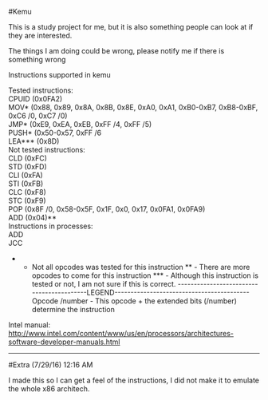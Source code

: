 #Kemu

This is a study project for me, but it is also something people can look at if they are interested.

The things I am doing could be wrong, please notify me if there is something wrong


Instructions supported in kemu

Tested instructions:<br />
	CPUID	(0x0FA2)<br />
	MOV*	(0x88, 0x89, 0x8A, 0x8B, 0x8E, 0xA0, 0xA1, 0xB0-0xB7, 0xB8-0xBF, 0xC6 /0, 0xC7 /0)<br />
	JMP*	(0xE9, 0xEA, 0xEB, 0xFF /4, 0xFF /5)<br />
	PUSH*	(0x50-0x57, 0xFF /6<br />
	LEA*** 	(0x8D)<br />
Not tested instructions:<br />
	CLD (0xFC)<br />
	STD (0xFD)<br />
	CLI (0xFA)<br />
	STI (0xFB)<br />
	CLC (0xF8)<br />
	STC (0xF9)<br />
	POP (0x8F /0, 0x58-0x5F, 0x1F, 0x0, 0x17, 0x0FA1, 0x0FA9)<br />
	ADD (0x04)**<br />
Instructions in processes:<br />
	ADD<br />
	JCC<br />
	
	
	
	
	
	
* 	- Not all opcodes was tested for this instruction
** 	- There are more opcodes to come for this instruction
*** - Although this instruction is tested or not, I am not sure if this is correct. 
------------------------------------------LEGEND------------------------------------------
Opcode /number - This opcode + the extended bits (/number) determine the instruction 


Intel manual:
	http://www.intel.com/content/www/us/en/processors/architectures-software-developer-manuals.html
	
------------------------------------------------------------------------------------------------------------
#Extra (7/29/16) 12:16 AM 

I made this so I can get a feel of the instructions, I did not make it to emulate the whole x86 architech.
